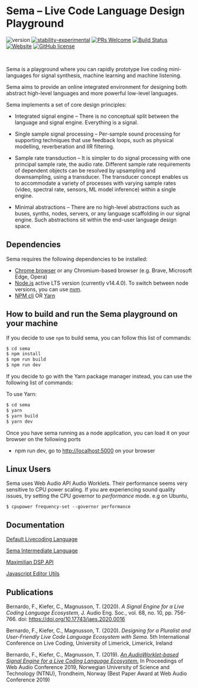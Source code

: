 
# Sema – Live Code Language Design Playground #
![version](https://img.shields.io/badge/version-0.7.0-red)
[![stability-experimental](https://img.shields.io/badge/stability-experimental-orange.svg)](https://github.com/emersion/stability-badges#experimental)
[![PRs Welcome](https://img.shields.io/badge/PRs-welcome-yellow.svg)](https://github.com/mimic-sussex/eppEditor/blob/master/CONTRIBUTING.md)
[![Build Status](https://travis-ci.com/mimic-sussex/sema.svg?branch=master)](https://travis-ci.com/mimic-sussex/sema)
[![Website](https://img.shields.io/website?url=https%3A%2F%2Fsema.codes)](https://sema.codes)
[![GitHub license](https://img.shields.io/badge/license-MIT-blue.svg)](https://github.com/mimic-sussex/sema/blob/master/LICENSE)


<br />

Sema is a playground where you can rapidly prototype live coding mini-languages for signal synthesis, machine learning and machine listening.

Sema aims to provide an online integrated environment for designing both abstract high-level languages and more powerful low-level languages.

Sema implements a set of core design principles:

* Integrated signal engine – There is no conceptual split between the language and signal engine. Everything is a signal.

* Single sample signal processing – Per-sample sound processing for supporting techniques that use feedback loops, such as physical modelling, reverberation and IIR filtering.

* Sample rate transduction – It is simpler to do signal processing with one principal sample rate, the audio rate. Different sample rate requirements of dependent objects can be resolved by upsampling and downsampling, using a transducer. The transducer concept enables us to accommodate a variety of processes with varying sample rates (video, spectral rate, sensors, ML model inference) within a single engine.

* Minimal abstractions – There are no high-level abstractions such as buses, synths, nodes, servers, or any language scaffolding in our signal engine. Such abstractions sit within the end-user language design space.

## Dependencies

Sema requires the following dependencies to be installed:

 - [Chrome browser](https://www.google.com/chrome/) or any Chromium-based browser (e.g. Brave, Microsoft Edge, Opera)
 - [Node.js](https://nodejs.org/en/download/) active LTS version (currently v14.4.0). To switch between node versions, you can use [nvm](https://github.com/nvm-sh/nvm).
 - [NPM cli](https://docs.npmjs.com/cli/npm) OR [Yarn](https://yarnpkg.com/en/)

## How to build and run the Sema playground on your machine

If you decide to use `npm` to build sema, you can follow this list of commands:

```sh
$ cd sema
$ npm install
$ npm run build
$ npm run dev
```

If you decide to go with the Yarn package manager instead, you can use the following list of commands:


To use Yarn:
```sh
$ cd sema
$ yarn
$ yarn build
$ yarn dev
```

Once you have sema running as a node application, you can load it on your browser on the following ports
- npm run dev, go to [http://localhost:5000](http://localhost:5000) on your browser


## Linux Users

Sema uses Web Audio API Audio Worklets. Their performance seems very sensitive to CPU power scaling. If you are experiencing sound quality issues, try setting the CPU governor to *performance* mode. e.g on Ubuntu,

```$ cpupower frequency-set --governor performance```


## Documentation

[Default Livecoding Language](static/docs/default-livecoding-language.md)

[Sema Intermediate Language](static/docs/sema-intermediate-language.md)

[Maximilian DSP API](static/docs/maximilian-dsp-api.md)

[Javascript Editor Utils](static/docs/javascript-editor-utils.md)

## Publications

Bernardo, F., Kiefer, C., Magnusson, T. (2020). *A Signal Engine for a Live Coding Language Ecosystem,* J. Audio Eng. Soc., vol. 68, no. 10, pp. 756-766. doi: https://doi.org/10.17743/jaes.2020.0016

Bernardo, F., Kiefer, C., Magnusson, T. (2020). *Designing for a Pluralist and User-Friendly Live Code Language Ecosystem with Sema.* 5th International Conference on Live Coding,
University of Limerick, Limerick, Ireland

Bernardo, F., Kiefer, C., Magnusson, T. (2019). [*An AudioWorklet-based Signal Engine for a Live Coding Language Ecosystem.*](https://www.ntnu.edu/documents/1282113268/1290797448/WAC2019-CameraReadySubmission-40.pdf) In Proceedings of Web Audio Conference 2019,
Norwegian University of Science and Technology (NTNU), Trondheim, Norway (Best Paper
Award at Web Audio Conference 2019)



